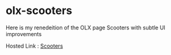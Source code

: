 # olx-scooters


Here is my renedeition of the OLX page Scooters with  subtle UI improvements

Hosted Link : <a  href='https://abel808.github.io/olx-scooters/'>Scooters</a>
